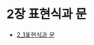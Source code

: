 # 2장 표현식과 문

- [2_1표현식과 문](../2_%ED%91%9C%ED%98%84%EC%8B%9D%EA%B3%BC%20%EB%AC%B8/2_%ED%91%9C%ED%98%84%EC%8B%9D%EA%B3%BC%20%EB%AC%B8/)



